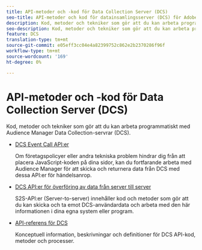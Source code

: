 ```yaml
---
title: API-metoder och -kod för Data Collection Server (DCS)
seo-title: API-metoder och kod för datainsamlingsserver (DCS) för Adobe Audience Manager (AAM)
description: Kod, metoder och tekniker som gör att du kan arbeta programmatiskt med Audience Manager Data Collection-servrar (DCS).
seo-description: Kod, metoder och tekniker som gör att du kan arbeta programmatiskt med Audience Manager Data Collection-servrar (DCS).
feature: DCS
translation-type: tm+mt
source-git-commit: e05eff3cc04e4a82399752c862e2b2370286f96f
workflow-type: tm+mt
source-wordcount: '169'
ht-degree: 0%

---
```



# API-metoder och -kod för Data Collection Server (DCS)

Kod, metoder och tekniker som gör att du kan arbeta programmatiskt med Audience Manager Data Collection-servrar (DCS).

* [DCS Event Call API:er](/help/using/api/dcs-intro/dcs-event-calls/dcs-event-calls.md)

   Om företagspolicyer eller andra tekniska problem hindrar dig från att placera JavaScript-koden på dina sidor, kan du fortfarande arbeta med Audience Manager för att skicka och returnera data från DCS med dessa API:er för händelsanrop.

* [DCS API:er för överföring av data från server till server](/help/using/api/dcs-intro/dcs-s2s/dcs-s2s.md)

   S2S-API:er (Server-to-server) innehåller kod och metoder som gör att du kan skicka och ta emot DCS-användardata och arbeta med den här informationen i dina egna system eller program.

* [API-referens för DCS](/help/using/api/dcs-intro/dcs-api-reference/dcs-api-methods.md)

   Konceptuell information, beskrivningar och definitioner för DCS API-kod, metoder och processer.